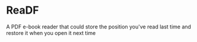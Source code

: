 # ReaDF
A PDF e-book reader that could store the position you've read last time and restore it when you open it next time
